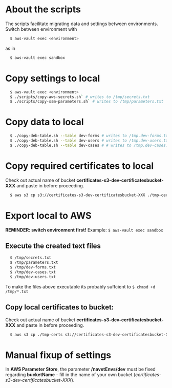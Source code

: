 # About the scripts
The scripts facilitate migrating data and settings between environments.
Switch between environment with 
```sh
  $ aws-vault exec <environment>
```
as in 
```sh
  $ aws-vault exec sandbox
```

# Copy settings to local
```sh
  $ aws-vault exec <environment>
  $ ./scripts/copy-aws-secrets.sh` # writes to /tmp/secrets.txt 
  $ ./scripts/copy-ssm-parameters.sh` # writes to /tmp/parameters.txt 
```

# Copy data to local
```sh
  $ ./copy-deb-table.sh --table dev-forms # writes to /tmp.dev-forms.txt
  $ ./copy-deb-table.sh --table dev-users # writes to /tmp.dev-users.txt
  $ ./copy-deb-table.sh --table dev-cases # # writes to /tmp.dev-cases.txt
```

# Copy required certificates to local
Check out actual name of bucket **certificates-s3-dev-certificatesbucket-XXX** and paste in before proceeding.
```sh
  $ aws s3 cp s3://certificates-s3-dev-certificatesbucket-XXX ./tmp-certs --recursive
```


# Export local to AWS
**REMINDER: switch environment first!**
Example: `$ aws-vault exec sandbox`

## Execute the created text files
```sh
  $ /tmp/secrets.txt
  $ /tmp/parameters.txt
  $ /tmp/dev-forms.txt
  $ /tmp/dev-cases.txt
  $ /tmp/dev-users.txt
```

To make the files above executable its probably suffcient to `$ chmod +d /tmp/*.txt`


## Copy local certificates to bucket:
Check out actual name of bucket **certificates-s3-dev-certificatesbucket-XXX** and paste in before proceeding.
```sh
  $ aws s3 cp ./tmp-certs s3://certificates-s3-dev-certificatesbucket-XXX --recursive
```

# Manual fixup of settings
In **AWS Parameter Store**, the parameter **/navetEnvs/dev** must be fixed regarding **bucketName** - fill in the name of your own bucket (_certificates-s3-dev-certificatesbucket-XXX_).
